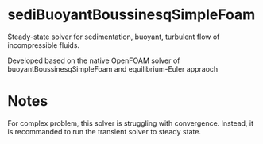 # sediBuoyantBoussinesqSimpleFoam
Steady-state solver for sedimentation, buoyant, turbulent flow of incompressible fluids.

Developed based on the native OpenFOAM solver of buoyantBoussinesqSimpleFoam and equilibrium-Euler appraoch

# Notes

For complex problem, this solver is struggling with convergence. Instead, it is recommanded to run the transient solver to steady state.
